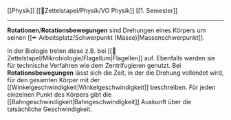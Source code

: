 [[Physik]] [[📂Zettelstapel/Physik/VO Physik]] [[1. Semester]]

---

**Rotationen**/**Rotationsbewegungen** sind Drehungen eines Körpers um seinen [[✒ Arbeitsplatz/Schwerpunkt (Masse)|Massenschwerpunkt]].

In der Biologie treten diese z.B. bei [[📂Zettelstapel/Mikrobiologie/Flagellum|Flagellen]] auf. Ebenfalls werden sie für technische Verfahren wie dem Zentrifugieren genutzt.
Bei **Rotationsbewegungen** lässt sich die Zeit, in der die Drehung vollendet wird, für den gesamten Körper mit der [[Winkelgeschwindigkeit|Winkelgeschwindigkeit]] beschreiben. Für jeden einzelnen Punkt des Körpers gibt die [[Bahngeschwindigkeit|Bahngeschwindigkeit]] Auskunft über die tatsächliche Geschwindigkeit.